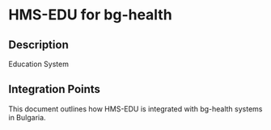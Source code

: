# HMS-EDU for bg-health

## Description

Education System

## Integration Points

This document outlines how HMS-EDU is integrated with bg-health systems in Bulgaria.
